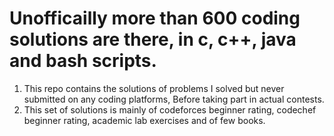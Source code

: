 # Unofficailly more than 600 coding solutions are there, in c, c++, java and bash scripts. 

1. This repo contains the solutions of problems I solved but never submitted on any coding platforms, Before taking part in actual contests.
2. This set of solutions is mainly of codeforces beginner rating, codechef beginner rating, academic lab exercises and of few books.
